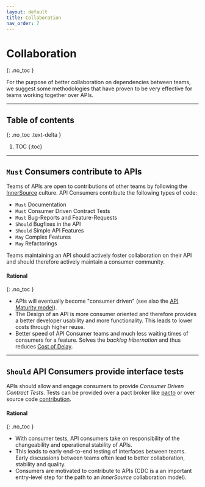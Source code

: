 ```yaml
---
layout: default
title: Collaboration
nav_order: 7
---
```


Collaboration
=============
{: .no_toc }

For the purpose of better collaboration on dependencies between teams, we suggest some methodologies that have proven to be very effective for teams working together over APIs.

---

## Table of contents
{: .no_toc .text-delta }

1. TOC
{:toc}

---

## `Must` Consumers contribute to APIs

Teams of APIs are open to contributions of other teams by following the [InnerSource](https://innersourcecommons.org) culture. API Consumers contribute the following types of code:
- `Must` Documentation
- `Must` Consumer Driven Contract Tests
- `Must` Bug-Reports and Feature-Requests
- `Should` Bugfixes in the API
- `Should` Simple API Features
- `May` Complex Features
- `May` Refactorings

Teams maintaining an API should actively foster collaboration on their API and should therefore actively maintain a consumer community.

#### Rational
{: .no_toc }

- APIs will eventually become "consumer driven" (see also the [API Maturity model](maturity/maturity.md)).
- The Design of an API is more consumer oriented and therefore provides a better developer usability and more functionality. This leads to lower costs through higher reuse.
- Better speed of API Consumer teams and much less waiting times of consumers for a feature. Solves the *backlog hibernation* and thus reduces [Cost of Delay](https://en.wikipedia.org/wiki/Cost_of_delay).

---

## `Should` API Consumers provide interface tests

APIs should allow and engage consumers to provide *Consumer Driven Contract Tests*. Tests can be provided over a pact broker like [pacto](https://thoughtworks.github.io/pacto/patterns/cdc/) or over source code [contribution](collaboration.md/##must-consumers-contribute-to-apis).

#### Rational
{: .no_toc }

- With consumer tests, API consumers take on responsibility of the changeability and operational stability of APIs.
- This leads to early end-to-end testing of interfaces between teams. Early discussions between teams often lead to better collaboration, stability and quality.
- Consumers are motivated to contribute to APIs (CDC is a an important entry-level step for the path to an *InnerSource* collaboration model).
